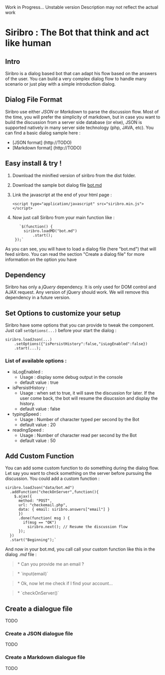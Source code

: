 Work in Progress... Unstable version
Description may not reflect the actual work

# Siribro : The Bot that think and act like human

## Intro
Siribro is a dialog based bot that can adapt his flow based on the answers of the user.
You can build a very complex dialog flow to handle many scenario or just play with a simple introduction dialog. 

## Dialog File Format
Siribro use either *JSON* or *Markdown* to parse the discussion flow. Most of the time, you will prefer the simplicity of markdown, but in case you want to build the discussion from a server side database (or else), JSON is supported natively in many server side technology (php, JAVA, etc).
You can find a basic dialog sample here : 
* [JSON format] (http://TODO)
* [Markdown format] (http://TODO)



## Easy install & try !

1. Download the minified version of siribro from the dist folder.
2. Download the sample bot dialog file [bot.md](TODO)
3. Link the javascript at the end of your html page :
	
	`<script type="application/javascript" src="siribro.min.js"></script>`
	
4. Now just call Siribro from your main function like :
        
		  `$(function() {
            siribro.loadMD("bot.md")
                .start();
        });`

As you can see, you will have to load a dialog file (here "bot.md") that will feed siribro. You can read the section "Create a dialog file" for more information on the option you have


## Dependency
Siribro has only a *jQuery* dependency. It is only used for DOM control and AJAX request. Any version of jQuery should work.
We will remove this dependency in a future version.



## Set Options to customize your setup
Siribro have some options that you can provide to tweak the component. Just call `setOptions(...)` before your start the dialog :
	
	siribro.loadJson(...)
		.setOptions({"isPersistHistory":false,"isLogEnabled":false})
		.start(...);
  
 ### List of available options :  
 * isLogEnabled : 
 	* Usage : display some debug output in the console 
 	* default value : true
 * isPersistHistory : 
 	* Usage : when set to true, it will save the discussion for later. If the user come back, the bot will resume the disucssion and display the history. 
 	* default value : false
 * typingSpeed : 
 	* Usage : Number of character typed per second by the Bot 
 	* default value : 20
 * readingSpeed : 
 	* Usage : Number of character read per second by the Bot
	* default value : 50


## Add Custom Function
You can add some custom function to do something during the dialog flow. Let say you want to check something on the server before pursuing the discussion.
You could add a custom function :

    siribro.loadJson("data/bot.md")
      .addFunction("checkOnServer",function(){
        $.ajax({
          method: "POST",
          url: "checkemail.php",
          data: { email: siribro.answers["email"] }
          })
          .done(function( msg ) {
            if(msg == "OK")
              siribro.next(); // Resume the discussion flow
          });
      })  
      .start("Beginning");`
      
And now in your bot.md, you call call your custom function like this in the dialog *.md* file :
>    \* Can you provide me an email ?

>    \* \`input(email)\`

>    \* Ok, now let me check if I find your account...

>    \* \`checkOnServer()\`

## Create a  dialogue file
TODO
### Create a JSON  dialogue file
TODO
### Create a  Markdown dialogue file
TODO
